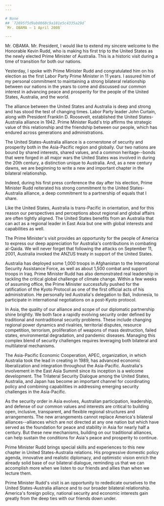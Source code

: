 ```yaml
---
---

# None
## `72695f5d9ab0868c9a181e5c4335a29d`
`Mr. OBAMA — 1 April 2008`

---
```


 Mr. OBAMA. Mr. President, I would like to extend my sincere 
welcome to the Honorable Kevin Rudd, who is making his first trip to 
the United States as the newly elected Prime Minister of Australia. 
This is a historic visit during a time of transition for both our 
nations.

Yesterday, I spoke with Prime Minister Rudd and congratulated him on 
his election as the first Labor Party Prime Minister in 11 years. I 
assured him of my personal commitment to maintaining a strong bilateral 
relationship between our nations in the years to come and discussed our 
common interest in advancing peace and prosperity for the people of the 
United States, Australia, and the world.

The alliance between the United States and Australia is deep and 
strong and has stood the test of changing times. Labor Party leader 
John Curtain, along with President Franklin D. Roosevelt, established 
the United States-Australia alliance in 1942. Prime Minister Rudd's 
trip affirms the strategic value of this relationship and the 
friendship between our people, which has endured across generations and 
administrations.

The United States-Australia alliance is a cornerstone of security and 
prosperity both in the Asia-Pacific region and globally. Our two 
nations are bound by shared interests, shared values, and a common 
heritage--bonds that were forged in all major wars the United States 
was involved in during the 20th century, a distinction unique to 
Australia. And, as a new century dawns, we are beginning to write a new 
and important chapter in the bilateral relationship.

Indeed, during his first press conference the day after his election, 
Prime Minister Rudd reiterated his strong commitment to the United 
States-Australia alliance, a deep commitment to a partnership of equals 
that I share.

Like the United States, Australia is trans-Pacific in orientation, 
and for this reason our perspectives and perceptions about regional and 
global affairs are often tightly aligned. The United States benefits 
from an Australia that can act as a regional leader in East Asia but 
one with global interests and capabilities as well.

The Prime Minister's visit provides an opportunity for the people of 
America to express our deep appreciation for Australia's contributions 
in combating al-Qaida. We will never forget that following the attacks 
on September 11, 2001, Australia invoked the ANZUS treaty in support of 
the United States.

Australia has deployed some 1,000 troops in Afghanistan to the 
International Security Assistance Force, as well as about 1,500 combat 
and support troops in Iraq. Prime Minister Rudd has also demonstrated 
real leadership in tackling the critical global challenge of climate 
change. Within a few weeks of assuming office, the Prime Minister 
successfully pushed for the ratification of the Kyoto Protocol as one 
of the first official acts of his administration. He personally led 
Australia's delegation to Bali, Indonesia, to participate in 
international negotiations on a post-Kyoto protocol.

In Asia, the quality of our alliance and scope of our diplomatic 
partnership shine brightly. We both face a rapidly evolving security 
order defined by traditional and nontraditional security problems. 
These include changing regional power dynamics and rivalries, 
territorial disputes, resource competition, terrorism, proliferation of 
weapons of mass destruction, failed states, environmental degradation, 
and pandemic diseases. Managing this complex blend of security 
challenges requires leveraging both bilateral and multilateral 
mechanisms.

The Asia-Pacific Economic Cooperation, APEC, organization, in which 
Australia took the lead in creating in 1989, has advanced economic 
liberalization and integration throughout the Asia-Pacific. Australia's 
involvement in the East Asia Summit since its inception is a welcome 
development. The Trilateral Security Dialogue among the United States, 
Australia, and Japan has become an important channel for coordinating 
policy and combining capabilities in addressing emerging security 
challenges in the Asia-Pacific.

As the security order in Asia evolves, Australian participation, 
leadership, and defense of our common values and interests are critical 
to building open, inclusive, transparent, and flexible regional 
structures and arrangements. The new arrangements cannot replace 
America's bilateral alliances--alliances which are not directed at any 
one nation but which have served as the foundation for peace and 
stability in Asia for nearly half a century. But these new mechanisms, 
building on our traditional alliances, can help sustain the conditions 
for Asia's peace and prosperity to continue.

Prime Minister Rudd brings special skills and experiences to this new 
chapter in United States-Australia relations. His progressive domestic 
policy agenda, innovative and realistic diplomacy, and optimistic 
vision enrich the already solid base of our bilateral dialogue, 
reminding us that we can accomplish more when we listen to our friends 
and allies than when we lecture them.

Prime Minister Rudd's visit is an opportunity to rededicate ourselves 
to the United States-Australia alliance and to our broader bilateral 
relationship. America's foreign policy, national security and economic 
interests gain greatly from the deep ties with our friends down 
under.
